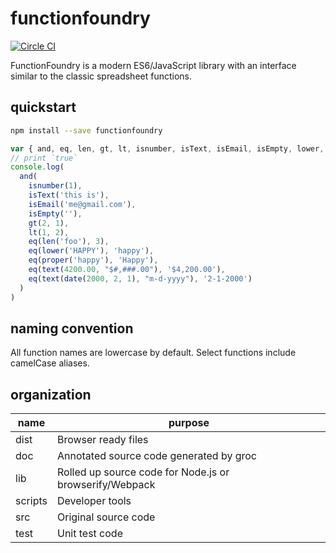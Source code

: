 # functionfoundry

[![Circle CI](https://circleci.com/gh/FunctionFoundry/functionfoundry.svg?style=svg)](https://circleci.com/gh/FunctionFoundry)

FunctionFoundry is a modern ES6/JavaScript library with an interface similar to the classic spreadsheet functions.

## quickstart

```sh
npm install --save functionfoundry
```

```js
var { and, eq, len, gt, lt, isnumber, isText, isEmail, isEmpty, lower, proper, text, date} = require('functionfoundry')
// print `true`
console.log(
  and(
    isnumber(1),
    isText('this is'),
    isEmail('me@gmail.com'),
    isEmpty(''),
    gt(2, 1),
    lt(1, 2),
    eq(len('foo'), 3),
    eq(lower('HAPPY'), 'happy'),
    eq(proper('happy'), 'Happy'),
    eq(text(4200.00, "$#,###.00"), '$4,200.00'),
    eq(text(date(2000, 2, 1), "m-d-yyyy"), '2-1-2000')
  )
)
```

## naming convention

All function names are lowercase by default. Select functions include camelCase aliases.

## organization

| name | purpose |
| ------------- | ----------- |
|dist| Browser ready files |
|doc| Annotated source code generated by groc |
|lib| Rolled up source code for Node.js or browserify/Webpack  |
|scripts| Developer tools |
|src| Original source code |
|test| Unit test code |
